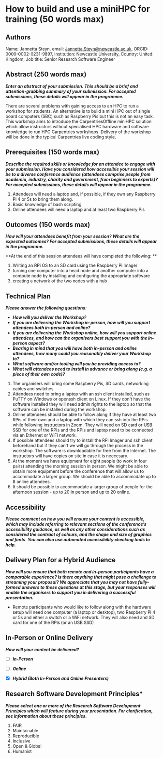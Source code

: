 # How to build and use a miniHPC for training (50 words max)

## Authors
Name: Jannetta Steyn, email: Jannetta.Steyn@newcastle.ac.uk, ORCID: 0000-0002-0231-9897, Institution: Newcastle University, Country: United Kingdom, Job title: Senior Research Software Engineer

## Abstract (250 words max)
***Enter an abstract of your submission. This should be a brief and attention-grabbing summary of your submission. For accepted submissions, these details will appear in the programme.***

There are several problems with gaining access to an HPC to run a workshop for students. An alternative is to build a mini HPC out of single board computers (SBC) such as Raspberry Pis but this is not an easy task. This workshop aims to introduce the CarpentriesOffline miniHPC solution which allow instructors without specialised HPC hardware and software knowledge to run HPC Carpentries workshops. Delivery of the workshop will be done in the typical Carpentries live coding style. 

## Prerequisites (150 words max)
***Describe the required skills or knowledge for an attendee to engage with your submission. Have you considered how accessible your session will be to a diverse conference audience (attendees comprise people from academia, industry, charity and government, from beginners to experts)? For accepted submissions, these details will appear in the programme.***

1. Attendees will need a laptop and, if possible, if they own any Raspberry Pi 4 or 5s to bring them along.
1. Basic knowledge of bash scripting
2. Online attendees will need a laptop and at least two Raspberry Pis

## Outcomes (150 words max)
***How will your attendees benefit from your session? What are the expected outcomes? For accepted submissions, these details will appear in the programme.***

**At the end of this session attendees will have completed the following: **
1. Writing an RPi OS to an SD card using the Raspberry Pi Imager
2. turning one computer into a head node and another computer into a compute node by installing and configuring the appropriate software
4. creating a network of the two nodes with a hub

## Technical Plan
***Please answer the following questions:***
- ***How will you deliver the Workshop?***
- ***If you are delivering the Workshop in-person, how will you support attendees both in-person and online?***
- ***If you are delivering the Workshop online, how will you support online attendees, and how can the organisers best support you with the in-person aspect?***
- ***Bearing in mind that you will have both in-person and online attendees, how many could you reasonably deliver your Workshop to?***
- ***What software and/or tooling will you be providing access to?***
- ***What will attendees need to install in advance or bring along (e.g. a piece of their own code)?***


1. The organisers will bring some Raspberry Pis, SD cards, networking cables and switches
2. Attendees need to bring a laptop with an ssh client installed, such as PuTTY on Windows or openssh client on Linux. If they don't have the software installed they will need admin rights to the laptop so that the software can be installed during the workshop.
3. Online attendees should be able to follow along if they have at least two RPis of their own and a laptop with which they can ssh into the RPis while following instructors in Zoom. They will need on SD card or USB SSD for one of the RPIs and the RPis and laptop need to be connected via an Ethernet or WiFi network.
4. If possible attendees should try to install the RPi Imager and ssh client beforehand but if they can't we will go through the process in the workshop. The software is downloadable for free from the Internet. The instructors will have copies on site in case it is neccesary.
5. At the moment we have equipment for eight people (to work in four pairs) attending the morning session in person. We might be able to obtain more equipment before the conference that will allow us to accommodate a larger group. We should be able to accommodate up to 8 online attendees.
6. It should be possible to accommodate a larger group of people for the afternoon session - up to 20 in person and up to 20 online.

## Accessibility
***Please comment on how you will ensure your content is accessible, which may include referring to relevant sections of the conference’s accessibility guidance, as well as any other considerations such as considered the contract of colours, and the shape and size of graphics and fonts. You can also use automated accessibility checking tools to help.***



## Delivery Plan for a Hybrid Audience
***How will you ensure that both remote and in-person participants have a comparable experience? Is there anything that might pose a challenge to streaming your proposal? We appreciate that you may not have fully-formed answers to these questions at this stage, but your responses will enable the organisers to support you in delivering a successful presentation.***

- Remote participants who would like to follow along with the hardware setup will need one computer (a laptop or desktop), two Raspberry Pi 4 or 5s and either a switch or a WiFi network. They will also need and SD card for one of the RPis (or an USB SSD)

## In-Person or Online Delivery
***How will your content be delivered?***

- [ ] ***In-Person***
- [ ] ***Online***
- [x] ***Hybrid (Both In-Person and Online Presenters)***


## Research Software Development Principles*
***Please select one or more of the Research Software Development Principles which will feature during your presentation. For clarification, see information about these principles.***

1. FAIR
2. Maintainable
3. Reproducible
4. Inclusive
5. Open & Global
6. Humanist

